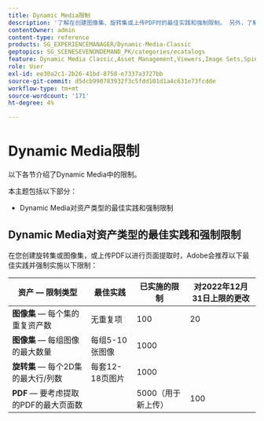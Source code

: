 ```yaml
---
title: Dynamic Media限制
description: '了解在创建图像集、旋转集或上传PDF时的最佳实践和强制限制。 另外，了解不支持的Web浏览器和Dynamic Media查看器的操作系统组合。 '
contentOwner: admin
content-type: reference
products: SG_EXPERIENCEMANAGER/Dynamic-Media-Classic
geptopics: SG_SCENESEVENONDEMAND_PK/categories/ecatalogs
feature: Dynamic Media Classic,Asset Management,Viewers,Image Sets,Spin Sets,eCatalog
role: User
exl-id: ee30a2c1-2b26-41bd-8758-e7337a3727bb
source-git-commit: d5dcb990783932f3c5fdd101d1a4c631e73fcdde
workflow-type: tm+mt
source-wordcount: '171'
ht-degree: 4%

---
```


# Dynamic Media限制

以下各节介绍了Dynamic Media中的限制。

本主题包括以下部分：

* Dynamic Media对资产类型的最佳实践和强制限制

<!-- * Unsupported web browser and operating system combinations for Dynamic Media Viewers -->

## Dynamic Media对资产类型的最佳实践和强制限制

在您创建旋转集或图像集，或上传PDF以进行页面提取时，Adobe会推荐以下最佳实践并强制实施以下限制：

<!-- | **Image** - Number of Smart Crops per image | 5 | 100 |  | -->

| 资产 — 限制类型 | 最佳实践 | 已实施的限制 | 对2022年12月31日上限的更改 |
| --- | --- | --- | --- |
| **图像集**  — 每个集的重复资产数 | 无重复项 | 100 | 20 |
| **图像集**  — 每组图像的最大数量 | 每组5-10张图像 | 1000 |
| **旋转集**  — 每个2D集的最大行/列数 | 每套12-18页图片 | 1000 |
| **PDF**  — 要考虑提取的PDF的最大页面数 |  | 5000（用于新上传） | 100 |

<!-- See also [Dynamic Media limitations](/help/limitations.md) -->

<!-- ## Unsupported web browser and operating system combinations for Dynamic Media Viewers

Dynamic Media Viewers do not support following combinations of web browser and operating system.

* Internet Explorer 11 + Windows 7
* Internet Explorer 11 + Windows 8.1
* Internet Explorer 11 + Windows Phone 8.1
* Internet Explorer 11 + Windows Phone 8.1 Update
* Safari 6 + iOS 6.0.1
* Safari 7 + iOS 7.1
* Safari 7 + macOS X 10.9 Mavericks
* Safari 8 + iOS 8.4
* Safari 8 + macOS X 10.10 Yosemite -->


